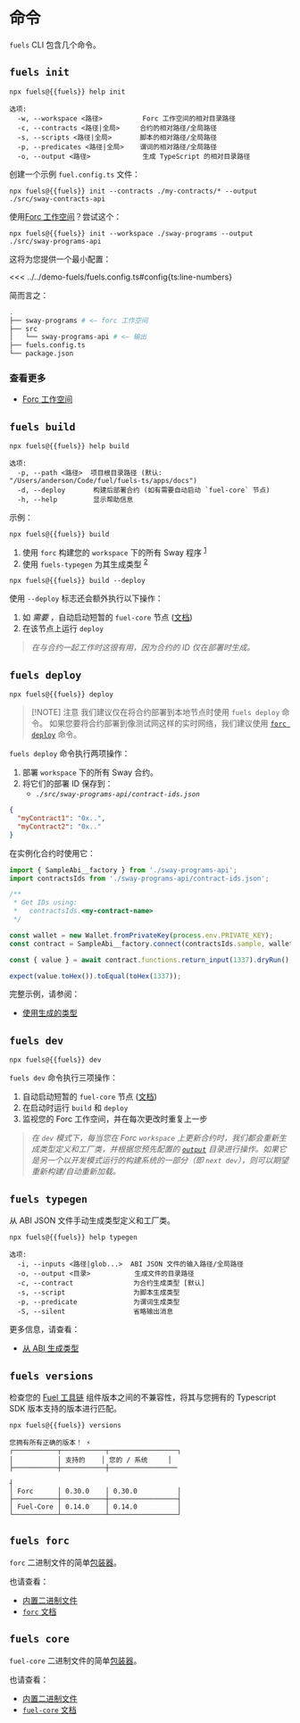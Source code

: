 # 命令

`fuels` CLI 包含几个命令。

## `fuels init`

```console-vue
npx fuels@{{fuels}} help init
```

```console
选项:
  -w, --workspace <路径>          Forc 工作空间的相对目录路径
  -c, --contracts <路径|全局>     合约的相对路径/全局路径
  -s, --scripts <路径|全局>       脚本的相对路径/全局路径
  -p, --predicates <路径|全局>    谓词的相对路径/全局路径
  -o, --output <路径>             生成 TypeScript 的相对目录路径
```

创建一个示例 `fuel.config.ts` 文件：

```console-vue
npx fuels@{{fuels}} init --contracts ./my-contracts/* --output ./src/sway-contracts-api
```

使用[Forc 工作空间](https://docs.fuel.network/docs/forc/workspaces/)？尝试这个：

```console-vue
npx fuels@{{fuels}} init --workspace ./sway-programs --output ./src/sway-programs-api
```

这将为您提供一个最小配置：

<<< ../../demo-fuels/fuels.config.ts#config{ts:line-numbers}

简而言之：

```sh
.
├── sway-programs # <— forc 工作空间
├── src
│   └── sway-programs-api # <— 输出
├── fuels.config.ts
└── package.json
```

### 查看更多

- [Forc 工作空间](https://docs.fuel.network/docs/forc/workspaces/)

## `fuels build`

```console-vue
npx fuels@{{fuels}} help build
```

```console
选项:
  -p, --path <路径>  项目根目录路径 (默认: "/Users/anderson/Code/fuel/fuels-ts/apps/docs")
  -d, --deploy       构建后部署合约 (如有需要自动启动 `fuel-core` 节点)
  -h, --help         显示帮助信息
```

示例：

```console-vue
npx fuels@{{fuels}} build
```

1. 使用 `forc` 构建您的 `workspace` 下的所有 Sway 程序 <sup>[1](#commands-for-wrapped-utiltities)</sup>
1. 使用 `fuels-typegen` 为其生成类型 <sup>[2](#typegen)</sup>

```console-vue
npx fuels@{{fuels}} build --deploy
```

使用 `--deploy` 标志还会额外执行以下操作：

1. 如 _需要_ ，自动启动短暂的 `fuel-core` 节点 ([文档](./config-file.md#autostartfuelcore))
1. 在该节点上运行 `deploy`

> _在与合约一起工作时这很有用，因为合约的 ID 仅在部署时生成。_

## `fuels deploy`

```console-vue
npx fuels@{{fuels}} deploy
```

> [!NOTE] 注意
> 我们建议仅在将合约部署到本地节点时使用 `fuels deploy` 命令。
> 如果您要将合约部署到像测试网这样的实时网络，我们建议使用 [`forc deploy`](https://docs.fuel.network/docs/intro/quickstart-contract/#deploy-to-testnet) 命令。

`fuels deploy` 命令执行两项操作：

1. 部署 `workspace` 下的所有 Sway 合约。
1. 将它们的部署 ID 保存到：
   - _`./src/sway-programs-api/contract-ids.json`_

```json
{
  "myContract1": "0x..",
  "myContract2": "0x.."
}
```

在实例化合约时使用它：

```ts
import { SampleAbi__factory } from './sway-programs-api';
import contractsIds from './sway-programs-api/contract-ids.json';

/**
 * Get IDs using:
 *   contractsIds.<my-contract-name>
 */

const wallet = new Wallet.fromPrivateKey(process.env.PRIVATE_KEY);
const contract = SampleAbi__factory.connect(contractsIds.sample, wallet);

const { value } = await contract.functions.return_input(1337).dryRun();

expect(value.toHex()).toEqual(toHex(1337));

```

完整示例，请参阅：

- [使用生成的类型](./using-generated-types)

## `fuels dev`

```console-vue
npx fuels@{{fuels}} dev
```

`fuels dev` 命令执行三项操作：

1. 自动启动短暂的 `fuel-core` 节点 ([文档](./config-file.md#autostartfuelcore))
1. 在启动时运行 `build` 和 `deploy`
1. 监视您的 Forc 工作空间，并在每次更改时重复上一步

> _在 `dev` 模式下，每当您在 Forc `workspace` 上更新合约时，我们都会重新生成类型定义和工厂类，并根据您预先配置的 [`output`](./config-file.md#output) 目录进行操作。如果它是另一个以开发模式运行的构建系统的一部分（即 `next dev`），则可以期望重新构建/自动重新加载。_

## `fuels typegen`

从 ABI JSON 文件手动生成类型定义和工厂类。

```console-vue
npx fuels@{{fuels}} help typegen
```

```console
选项:
  -i, --inputs <路径|glob...>  ABI JSON 文件的输入路径/全局路径
  -o, --output <目录>           生成文件的目录路径
  -c, --contract               为合约生成类型 [默认]
  -s, --script                 为脚本生成类型
  -p, --predicate              为谓词生成类型
  -S, --silent                 省略输出消息
```

更多信息，请查看：

- [从 ABI 生成类型](./generating-types)

## `fuels versions`

检查您的 [Fuel 工具链](#the-fuel-toolchain) 组件版本之间的不兼容性，将其与您拥有的 Typescript SDK 版本支持的版本进行匹配。

```console-vue
npx fuels@{{fuels}} versions
```

```
您拥有所有正确的版本！ ⚡
┌───────────┬───────────┬─────────────────┐
│           │ 支持的    │ 您的 / 系统     │
├───────────┼───────────┼─────────────────

┤
│ Forc      │ 0.30.0    │ 0.30.0          │
├───────────┼───────────┼─────────────────┤
│ Fuel-Core │ 0.14.0    │ 0.14.0          │
└───────────┴───────────┴─────────────────┘
```

## `fuels forc`

`forc` 二进制文件的简单[包装器](./binaries)。

也请查看：

- [内置二进制文件](./binaries)
- [`forc` 文档](https://docs.fuel.network/docs/forc/commands/)

## `fuels core`

`fuel-core` 二进制文件的简单[包装器](./binaries)。

也请查看：

- [内置二进制文件](./binaries)
- [`fuel-core` 文档](https://docs.fuel.network/guides/running-a-node/running-a-local-node/)